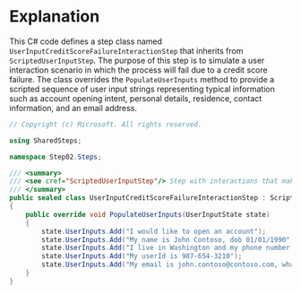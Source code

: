 # Explanation
This C# code defines a step class named `UserInputCreditScoreFailureInteractionStep` that inherits from `ScriptedUserInputStep`. The purpose of this step is to simulate a user interaction scenario in which the process will fail due to a credit score failure. The class overrides the `PopulateUserInputs` method to provide a scripted sequence of user input strings representing typical information such as account opening intent, personal details, residence, contact information, and an email address.

```csharp
// Copyright (c) Microsoft. All rights reserved.

using SharedSteps;

namespace Step02.Steps;

/// <summary>
/// <see cref="ScriptedUserInputStep"/> Step with interactions that makes the Process fail due credit score failure
/// </summary>
public sealed class UserInputCreditScoreFailureInteractionStep : ScriptedUserInputStep
{
    public override void PopulateUserInputs(UserInputState state)
    {
        state.UserInputs.Add("I would like to open an account");
        state.UserInputs.Add("My name is John Contoso, dob 01/01/1990");
        state.UserInputs.Add("I live in Washington and my phone number es 222-222-1234");
        state.UserInputs.Add("My userId is 987-654-3210");
        state.UserInputs.Add("My email is john.contoso@contoso.com, what else do you need?");
    }
}
```